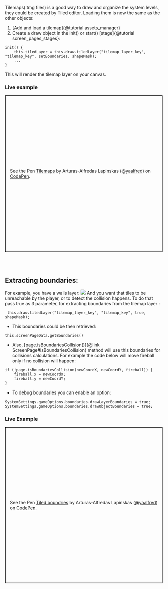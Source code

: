 Tilemaps(.tmg files) is a good way to draw and organize the system levels, they could be created by Tiled editor. 
Loading them is now the same as the other objects:
1. [Add and load a tilemap]{@tutorial assets_manager}
2. Create a draw object in the init() or start() [stage]{@tutorial screen_pages_stages}:
```
init() {
    this.tiledLayer = this.draw.tiledLayer("tilemap_layer_key", "tilemap_key", setBoundaries, shapeMask);
    ...
}
```
This will render the tilemap layer on your canvas.

### Live example
<p class="codepen" data-height="500" data-default-tab="js,result" data-slug-hash="VwgNRxN" data-user="yaalfred" style="height: 500px; box-sizing: border-box; display: flex; align-items: center; justify-content: center; border: 2px solid; margin: 1em 0; padding: 1em;">
  <span>See the Pen <a href="https://codepen.io/yaalfred/pen/VwgNRxN">
  Tilemaps</a> by Arturas-Alfredas Lapinskas (<a href="https://codepen.io/yaalfred">@yaalfred</a>)
  on <a href="https://codepen.io">CodePen</a>.</span>
</p>
<script async src="https://cpwebassets.codepen.io/assets/embed/ei.js"></script>
<br />
<br />

## Extracting boundaries:
For example, you have a walls layer:
<img src="tiled_boundaries.png">
And you want that tiles to be unreachable by the player, or to detect the collision happens. To do that pass true as 3 parameter, for extracting boundaries from the tilemap layer :
```
 this.draw.tiledLayer("tilemap_layer_key", "tilemap_key", true, shapeMask);
```
* This boundaries could be then retrieved:
```
this.screenPageData.getBoundaries()
```
* Also, [page.isBoundariesCollision()]{@link ScreenPage#isBoundariesCollision} method will use this boundaries for collisions calculations. For example the code below will move fireball only if no collision will happen:
```
if (!page.isBoundariesCollision(newCoordX, newCoordY, fireball)) {
    fireball.x = newCoordX;
    fireball.y = newCoordY;
}
```
* To debug boundaries you can enable an option:
```
SystemSettings.gameOptions.boundaries.drawLayerBoundaries = true;
SystemSettings.gameOptions.boundaries.drawObjectBoundaries = true;
```
### Live Example
<p class="codepen" data-height="500" data-default-tab="js,result" data-slug-hash="mdvYrWP" data-user="yaalfred" style="height: 500px; box-sizing: border-box; display: flex; align-items: center; justify-content: center; border: 2px solid; margin: 1em 0; padding: 1em;">
  <span>See the Pen <a href="https://codepen.io/yaalfred/pen/mdvYrWP">
  Tiled boundries</a> by Arturas-Alfredas Lapinskas (<a href="https://codepen.io/yaalfred">@yaalfred</a>)
  on <a href="https://codepen.io">CodePen</a>.</span>
</p>
<script async src="https://cpwebassets.codepen.io/assets/embed/ei.js"></script>